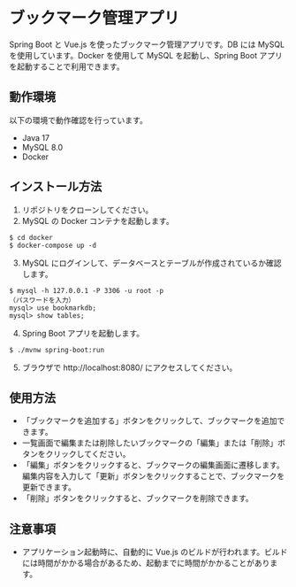 # ブックマーク管理アプリ

Spring Boot と Vue.js を使ったブックマーク管理アプリです。DB には MySQL を使用しています。Docker を使用して MySQL を起動し、Spring Boot アプリを起動することで利用できます。

## 動作環境

以下の環境で動作確認を行っています。

- Java 17
- MySQL 8.0
- Docker

## インストール方法

1. リポジトリをクローンしてください。
2. MySQL の Docker コンテナを起動します。

```shell
$ cd docker
$ docker-compose up -d
```

3. MySQL にログインして、データベースとテーブルが作成されているか確認します。

```shell
$ mysql -h 127.0.0.1 -P 3306 -u root -p
（パスワードを入力）
mysql> use bookmarkdb;
mysql> show tables;
```

4. Spring Boot アプリを起動します。

```shell
$ ./mvnw spring-boot:run
```

5. ブラウザで http://localhost:8080/ にアクセスしてください。

## 使用方法

- 「ブックマークを追加する」ボタンをクリックして、ブックマークを追加できます。
- 一覧画面で編集または削除したいブックマークの「編集」または「削除」ボタンをクリックしてください。
- 「編集」ボタンをクリックすると、ブックマークの編集画面に遷移します。編集内容を入力して「更新」ボタンをクリックすることで、ブックマークを更新できます。
- 「削除」ボタンをクリックすると、ブックマークを削除できます。

## 注意事項

- アプリケーション起動時に、自動的に Vue.js のビルドが行われます。ビルドには時間がかかる場合があるため、起動までに時間がかかることがあります。
